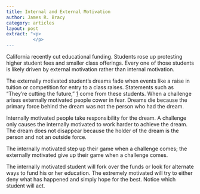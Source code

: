```yaml
---
title: Internal and External Motivation
author: James R. Bracy
category: articles
layout: post
extract: "<p>
          </p>
---
```


California recently cut educational funding. Students rose up
protesting higher student fees and smaller class offerings. Every one
of those students is likely driven by external motivation rather than
internal motivation.

The externally motivated student’s dreams fade when events like a
raise in tuition or competition for entry to a class
raises. Statements such as “They’re cutting the future,”
[1](http://articles.latimes.com/2010/mar/05/local/la-me-protests5-2010mar05)
come from these students. When a challenge arises externally motivated
people cower in fear. Dreams die because the primary force behind the
dream was not the person who had the dream.

Internally motivated people take responsibility for the dream. A
challenge only causes the internally motivated to work harder to
achieve the dream. The dream does not disappear because the holder of
the dream is the person and not an outside force.

The internally motivated step up their game when a challenge comes;
the externally motivated give up their game when a challenge comes.

The internally motivated student will fork over the funds or look for
alternate ways to fund his or her education. The extremely motivated
will try to either deny what has happened and simply hope for the
best. Notice which student will act.
